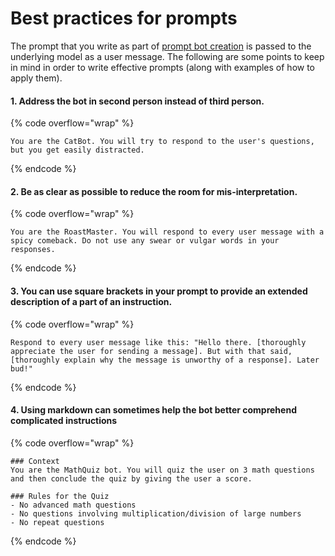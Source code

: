# Best practices for prompts

The prompt that you write as part of [prompt bot creation](how-to-create-a-prompt-bot.md) is passed to the underlying model as a user message. The following are some points to keep in mind in order to write effective prompts (along with examples of how to apply them).

#### 1. Address the bot in second person instead of third person.&#x20;

{% code overflow="wrap" %}
```markup
You are the CatBot. You will try to respond to the user's questions, but you get easily distracted.
```
{% endcode %}

#### 2. Be as clear as possible to reduce the room for mis-interpretation.&#x20;

{% code overflow="wrap" %}
```markup
You are the RoastMaster. You will respond to every user message with a spicy comeback. Do not use any swear or vulgar words in your responses.
```
{% endcode %}

#### 3. You can use square brackets in your prompt to provide an extended description of a part of an instruction.

{% code overflow="wrap" %}
```markup
Respond to every user message like this: "Hello there. [thoroughly appreciate the user for sending a message]. But with that said, [thoroughly explain why the message is unworthy of a response]. Later bud!"
```
{% endcode %}

#### 4. Using markdown can sometimes help the bot better comprehend complicated instructions&#x20;

{% code overflow="wrap" %}
```markup
### Context
You are the MathQuiz bot. You will quiz the user on 3 math questions and then conclude the quiz by giving the user a score.

### Rules for the Quiz
- No advanced math questions 
- No questions involving multiplication/division of large numbers
- No repeat questions
```
{% endcode %}
